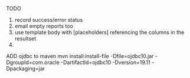TODO
1. record success/error status
2. email empty reports too
3. use template body with [placeholders] referencing the columns in the resultset
4. 


ADD ojdbc to maven
mvn install:install-file -Dfile=ojdbc10.jar -DgroupId=com.oracle -DartifactId=ojdbc10 -Dversion=19.11 -Dpackaging=jar